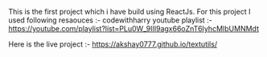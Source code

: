 This is the first project which i have build using ReactJs.
For this project I used following resaouces :-
        codewithharry youtube playlist :- https://youtube.com/playlist?list=PLu0W_9lII9agx66oZnT6IyhcMIbUMNMdt


Here is the live project :-   https://akshay0777.github.io/textutils/